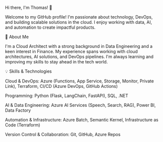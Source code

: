 Hi there, I'm Thomas! 👋

Welcome to my GitHub profile! I'm passionate about technology, DevOps, and building scalable solutions in the cloud. I enjoy working with data, AI, and automation to create impactful products.

🚀 About Me

I'm a Cloud Architect with a strong background in Data Engineering and a keen interest in Finance. My experience spans working with cloud architectures, AI solutions, and DevOps pipelines. I'm always learning and improving my skills to stay ahead in the tech world.

💡 Skills & Technologies

Cloud & DevOps: Azure (Functions, App Service, Storage, Monitor, Private Link), Terraform, CI/CD (Azure DevOps, GitHub Actions)

Programming: Python (Flask, LangChain, FastAPI), SQL, .NET

AI & Data Engineering: Azure AI Services (Speech, Search, RAG), Power BI, Data Factory

Automation & Infrastructure: Azure Batch, Semantic Kernel, Infrastructure as Code (Terraform)

Version Control & Collaboration: Git, GitHub, Azure Repos
